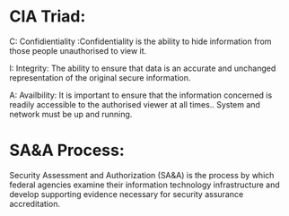 # CIA Triad:
  C: Confidientiality :Confidentiality is the ability to hide information from those people unauthorised to view it.
  
  I: Integrity: The ability to ensure that data is an accurate and unchanged representation of the original secure information.
  
  A: Availbility: It is important to ensure that the information concerned is readily accessible to the authorised viewer at all times.. System and network must be up and running.
  
  
#  SA&A Process:
  
  Security Assessment and Authorization (SA&A) is the process by which federal agencies examine their information technology infrastructure and develop supporting evidence necessary for security assurance accreditation.
  
  

